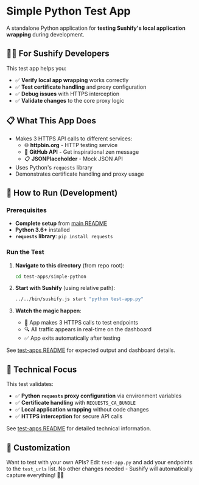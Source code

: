 # Simple Python Test App

A standalone Python application for **testing Sushify's local application wrapping** during development.

## 👨‍💻 For Sushify Developers

This test app helps you:

- ✅ **Verify local app wrapping** works correctly
- ✅ **Test certificate handling** and proxy configuration
- ✅ **Debug issues** with HTTPS interception
- ✅ **Validate changes** to the core proxy logic

## 📋 What This App Does

- Makes 3 HTTPS API calls to different services:
  - 🌐 **httpbin.org** - HTTP testing service
  - 🐙 **GitHub API** - Get inspirational zen message
  - 📋 **JSONPlaceholder** - Mock JSON API
- Uses Python's `requests` library
- Demonstrates certificate handling and proxy usage

## 🚀 How to Run (Development)

### Prerequisites

- **Complete setup** from [main README](../../README.md#development-setup)
- **Python 3.6+** installed
- **`requests` library**: `pip install requests`

### Run the Test

1. **Navigate to this directory** (from repo root):

   ```bash
   cd test-apps/simple-python
   ```

2. **Start with Sushify** (using relative path):

   ```bash
   ../../bin/sushify.js start "python test-app.py"
   ```

3. **Watch the magic happen**:
   - 📡 App makes 3 HTTPS calls to test endpoints
   - 🔍 All traffic appears in real-time on the dashboard
   - ✅ App exits automatically after testing

See [test-apps README](../README.md#what-youll-see) for expected output and dashboard details.

## 🧪 Technical Focus

This test validates:

- ✅ **Python `requests` proxy configuration** via environment variables
- ✅ **Certificate handling** with `REQUESTS_CA_BUNDLE`
- ✅ **Local application wrapping** without code changes
- ✅ **HTTPS interception** for secure API calls

See [test-apps README](../README.md#language-agnostic-testing) for detailed technical information.

## 🔧 Customization

Want to test with your own APIs? Edit `test-app.py` and add your endpoints to the `test_urls` list. No other changes needed - Sushify will automatically capture everything! 🍣✨
